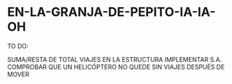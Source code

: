 # EN-LA-GRANJA-DE-PEPITO-IA-IA-OH

TO DO:

  SUMA/RESTA DE TOTAL VIAJES EN LA ESTRUCTURA
  IMPLEMENTAR S.A.
  COMPROBAR QUE UN HELICÓPTERO NO QUEDE SIN VIAJES DESPUÉS DE MOVER
